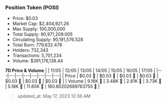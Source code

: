 
  ### Position Token (POSI)
  - Price: $0.03
  - Market Cap: $2,404,921.26
  - Max Supply: 100,000,000
  - Total Supply: 90,971,209.005
  - Circulating Supply: 90,191,576.528
  - Total Burn: 779,632.478
  - Holders: 732,343
  - Transactions: 5,701,234
  - Volume: $391,176,138.44

  **7D Price & Volume**
  | | 11&#x2F;05 | 12&#x2F;05 | 13&#x2F;05 | 14&#x2F;05 | 15&#x2F;05 | 16&#x2F;05 | 17&#x2F;05 |
  |---|---|---|---|---|---|---|---|
  | Price | $0.03 🔻 | $0.03 🔻 | $0.03 🚀 | $0.03 🔻 | $0.03 🔻 | $0.03 🔻 | $0.03 🔻 |
  | Volume | 9.16K 🚀 | 3.48K 🔻 | 2.81K 🔻 | 3.73K 🚀 | 5.18K 🚀 | 11.65K 🚀 | 160.80202689763755 🔻 |

  > updated_at: May 17, 2023 12:36 AM
